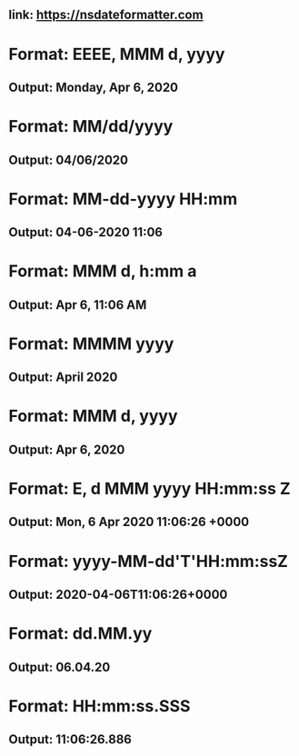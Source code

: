 ## link: https://nsdateformatter.com

# Format: EEEE, MMM d, yyyy
## Output:      Monday, Apr 6, 2020

# Format: MM/dd/yyyy
## Output:      04/06/2020

# Format: MM-dd-yyyy HH:mm
## Output:      04-06-2020 11:06

# Format: MMM d, h:mm a
## Output:      Apr 6, 11:06 AM

# Format: MMMM yyyy
## Output:     April 2020

# Format: MMM d, yyyy
## Output:      Apr 6, 2020

# Format: E, d MMM yyyy HH:mm:ss Z
## Output:      Mon, 6 Apr 2020 11:06:26 +0000

# Format: yyyy-MM-dd'T'HH:mm:ssZ
## Output:     2020-04-06T11:06:26+0000

# Format: dd.MM.yy
## Output:     06.04.20

# Format: HH:mm:ss.SSS
## Output:     11:06:26.886

